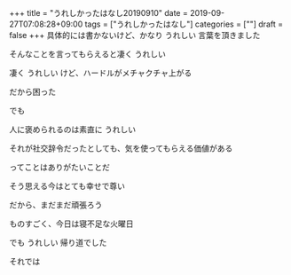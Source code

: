 +++
title = "うれしかったはなし20190910"
date = 2019-09-27T07:08:28+09:00
tags = ["うれしかったはなし"]
categories = [""]
draft = false
+++
具体的には書かないけど、かなり うれしい 言葉を頂きました

そんなことを言ってもらえると凄く うれしい 

凄く うれしい けど、ハードルがメチャクチャ上がる

だから困った

でも

人に褒められるのは素直に うれしい 

それが社交辞令だったとしても、気を使ってもらえる価値がある

ってことはありがたいことだ

そう思える今はとても幸せで尊い

だから、まだまだ頑張ろう

ものすごく、今日は寝不足な火曜日

でも うれしい 帰り道でした

それでは
